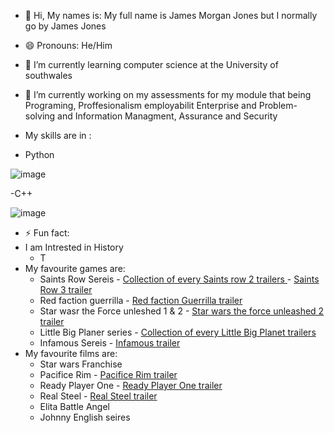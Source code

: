 <!DOCTYPE html>
<html>
<body>

- 👋 Hi, My names is:
My full name is James Morgan Jones but I normally go by James Jones

- 😄 Pronouns: He/Him

- 🌱 I’m currently learning  computer science at the University of southwales

- 🔭 I’m currently working on my assessments for my module that being Programing, Proffesionalism employabilit Enterprise and Problem-solving and Information Managment, Assurance and Security 
  
- My skills are in :
- Python
  
![image](https://github.com/user-attachments/assets/e18b0534-3f12-40cc-be6c-4cd331045eef) 

-C++ 

![image](https://github.com/user-attachments/assets/fa6e124e-b948-4041-b716-090b405c8bab)

- ⚡ Fun fact:
- I am Intrested in History
  - T
- My favourite games are:
  - Saints Row Sereis
             - <a href="https://www.youtube.com/watch?v=PIS_0coqo4Q"> Collection of every Saints row 2 trailers </a>
             - <a href="https://www.youtube.com/watch?v=csTf2Z7xlQ0"> Saints Row 3 trailer </a> 
  - Red faction guerrilla
              - <a href="https://www.youtube.com/watch?v=20D1o6H5FUE"> Red faction Guerrilla trailer </a> 
  -  Star wasr the Force unleshed 1 & 2
              - <a href="https://www.youtube.com/watch?v=9Gclxgy2A_M"> Star wars the force unleashed 2 trailer </a> 
  -  Little Big Planer series
              - <a href="https://www.youtube.com/watch?v=E5bnE7qCQ3w"> Collection of every Little Big Planet trailers </a> 
  -  Infamous Sereis
              - <a href="https://www.youtube.com/watch?v=9cwNtyfdiaE"> Infamous trailer </a> 
- My favourite films are:
  - Star wars Franchise
  - Pacifice Rim
               - <a href="https://www.youtube.com/watch?v=A85EtOalcsM"> Pacifice Rim trailer </a> 
  - Ready Player One
               - <a href="https://www.youtube.com/watch?v=cSp1dM2Vj48"> Ready Player One trailer </a> 
  - Real Steel
               - <a href="https://www.youtube.com/watch?v=SwfmV3nn6QA"> Real Steel trailer </a>    
  - Elita Battle Angel
  - Johnny English seires

</body>
</html>
